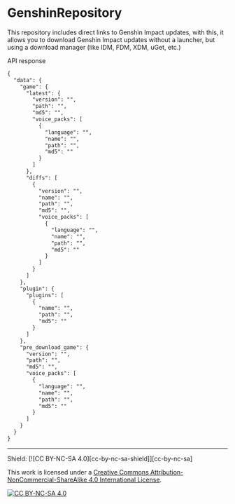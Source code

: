 # GenshinRepository
This repository includes direct links to Genshin Impact updates, with this, it allows you to download Genshin Impact updates without a launcher, but using a download manager (like IDM, FDM, XDM, uGet, etc.)

API response
````markdown
{
  "data": {
    "game": {
      "latest": {
        "version": "",
        "path": "",
        "md5": "",
        "voice_packs": [
          {
            "language": "",
            "name": "",
            "path": "",
            "md5": ""
          }
        ]
      },
      "diffs": [
        {
          "version": "",
          "name": "",
          "path": "",
          "md5": "",
          "voice_packs": [
            {
              "language": "",
              "name": "",
              "path": "",
              "md5": ""
            }
          ]
        }
      ]
    },
    "plugin": {
      "plugins": [
        {
          "name": "",
          "path": "",
          "md5": ""
        }
      ]
    },
    "pre_download_game": {
      "version": "",
      "path": "",
      "md5": "",
      "voice_packs": [
        {
          "language": "",
          "name": "",
          "path": "",
          "md5": ""
        }
      ]
    }
  }
}
````
<hr>
Shield: [![CC BY-NC-SA 4.0][cc-by-nc-sa-shield]][cc-by-nc-sa]

This work is licensed under a
[Creative Commons Attribution-NonCommercial-ShareAlike 4.0 International License][cc-by-nc-sa].

[![CC BY-NC-SA 4.0][cc-by-nc-sa-image]][cc-by-nc-sa]

[cc-by-nc-sa]: http://creativecommons.org/licenses/by-nc-sa/4.0/
[cc-by-nc-sa-image]: https://licensebuttons.net/l/by-nc-sa/4.0/88x31.png
[cc-by-nc-sa-shield]: https://img.shields.io/badge/License-CC%20BY--NC--SA%204.0-lightgrey.svg
